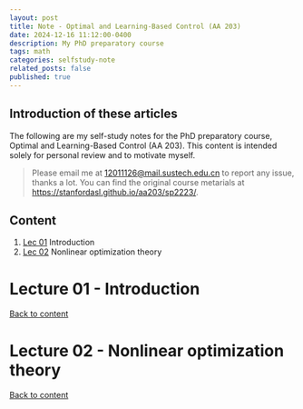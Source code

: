 ```yaml
---
layout: post
title: Note - Optimal and Learning-Based Control (AA 203)
date: 2024-12-16 11:12:00-0400
description: My PhD preparatory course
tags: math
categories: selfstudy-note
related_posts: false
published: true
---
```


## Introduction of these articles

The following are my self-study notes for the PhD preparatory course, Optimal and Learning-Based Control (AA 203). 
This content is intended solely for personal review and to motivate myself.
> Please email me at <12011126@mail.sustech.edu.cn> to report any issue, thanks a lot.
> You can find the original course metarials at <https://stanfordasl.github.io/aa203/sp2223/>.


## Content

1. [Lec 01](#lec_01) Introduction
2. [Lec 02](#lec_02) Nonlinear optimization theory

 
<p id="lec_01"></p>              

# Lecture 01 - Introduction
 
 
[Back to content](#content)         
 
<p id="lec_02"></p>              

# Lecture 02 - Nonlinear optimization theory


[Back to content](#content)
